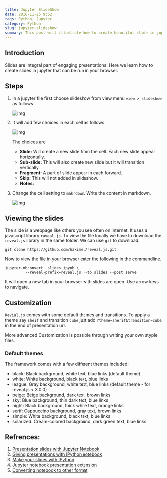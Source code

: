 ```yaml
---
title: Jupyter SlideShow
date: 2016-11-25 9:52
tags: Python, Jupyter
category: Python
slug: jupyter-slideshow
summary: This post will illustrate how to create beautiful slide in jupyter that runs on browser and shared online easily. 
---
```


## Introduction 

Slides are integral part of engaging presentations. Here we learn how to create slides in jupyter that can be run in your browser. 

## Steps 

1. In a jupyter file first choose slideshow from view menu `view > slideshow` as follows

    ![img](../images/adding_slides.png) 

2. It will add few choices in each cell as follows

    ![img](../images/slide_choices.png) 
    
    The choices are 
    
    - **Slide:** Will create a new slide from the cell. Each new slide appear horizontally. 
    - **Sub-slide:** This will also create new slide but it will transition vertically.
    - **Fragment:** A part of slide appear in each forward. 
    - **Skip:** This will not added in slideshow.
    - **Notes:** 

3. Change the cell setting to `makrdown`. Write the content in markdown.

    ![img](../images/change_to_markdown.png)

## Viewing the slides

The slide is a webpage like others you see often on internet. It uses a javascript library `raveal.js`. To view the file locally we have to download the `reveal.js` library in the same folder. We can use `git` to download. 
    
```shell
git clone https://github.com/hakimel/reveal.js.git
```
Now to view the file in your browser enter the following in the commandline.  

```shell
jupyter-nbconvert  slides.ipynb \
         --reveal-prefix=reveal.js --to slides --post serve
```

It will open a new tab in your browser with slides are open. Use arrow keys to navigate.
     
## Customization 
`Revial.js` comes with some default themes and transitions. To apply a theme say `sheif` and transition `cube` just add `?theme=sherif&transition=cube` in the end of presentation url. 

More advanced Customization is possible through writing your own styple files. 

### Default themes
The framework comes with a few different themes included:

- black: Black background, white text, blue links (default theme)
- white: White background, black text, blue links
- league: Gray background, white text, blue links (default theme - for reveal.js < 3.0.0)
- beige: Beige background, dark text, brown links
- sky: Blue background, thin dark text, blue links
- night: Black background, thick white text, orange links
- serif: Cappuccino background, gray text, brown links
- simple: White background, black text, blue links
- solarized: Cream-colored background, dark green text, blue links

## Refrences:

1. [Presentation slides with Jupyter Notebook](http://echorand.me/presentation-slides-with-jupyter-notebook.html)
2. [Giving presentations with IPython notebook](http://neuroscience.telenczuk.pl/?p=607)
3. [Make your slides with IPython](http://www.damian.oquanta.info/posts/make-your-slides-with-ipython.html)
4. [Jupyter notebook presentation extension](https://docs.continuum.io/anaconda/jupyter-notebook-extensions)
5. [Converting notebook to other format](https://ipython.org/ipython-doc/3/notebook/nbconvert.html)